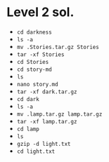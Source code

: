 # Level 2 sol. 
* `cd darkness` 
* `ls -a` 
* `mv .Stories.tar.gz Stories`
* `tar -xf Stories`
* `cd Stories`
* `cd story-md`
* `ls`
* `nano story.md`
* `tar -xf dark.tar.gz`
* `cd dark` 
* `ls -a` 
* `mv .lamp.tar.gz lamp.tar.gz`
* `tar -xf lamp.tar.gz`
* `cd lamp`
* `ls`
* `gzip -d light.txt`
* `cd light.txt` 
